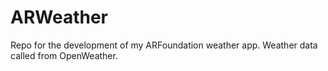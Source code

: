# ARWeather
Repo for the development of my ARFoundation weather app. Weather data called from OpenWeather.
